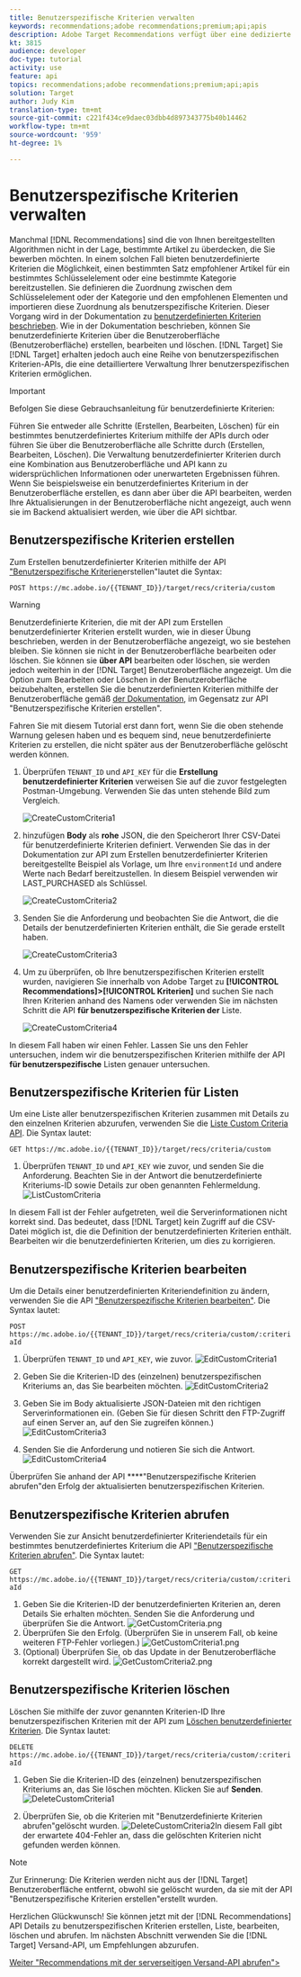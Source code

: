 ```yaml
---
title: Benutzerspezifische Kriterien verwalten
keywords: recommendations;adobe recommendations;premium;api;apis
description: Adobe Target Recommendations verfügt über eine dedizierte Reihe von APIs, mit denen Sie Ihren Katalog mit empfohlbaren Produkten und/oder Inhalten verwalten können. Ihre Empfehlungsalgorithmen und -Kampagnen zu verwalten; und geben Empfehlungen in JSON-, HTML- oder XML-Objekten für die Anzeige in Web-, Mobil-, E-Mail-, IOT- und anderen Kanälen ab.
kt: 3815
audience: developer
doc-type: tutorial
activity: use
feature: api
topics: recommendations;adobe recommendations;premium;api;apis
solution: Target
author: Judy Kim
translation-type: tm+mt
source-git-commit: c221f434ce9daec03dbb4d897343775b40b14462
workflow-type: tm+mt
source-wordcount: '959'
ht-degree: 1%

---
```



# Benutzerspezifische Kriterien verwalten

Manchmal [!DNL Recommendations] sind die von Ihnen bereitgestellten Algorithmen nicht in der Lage, bestimmte Artikel zu überdecken, die Sie bewerben möchten. In einem solchen Fall bieten benutzerdefinierte Kriterien die Möglichkeit, einen bestimmten Satz empfohlener Artikel für ein bestimmtes Schlüsselelement oder eine bestimmte Kategorie bereitzustellen. Sie definieren die Zuordnung zwischen dem Schlüsselelement oder der Kategorie und den empfohlenen Elementen und importieren diese Zuordnung als benutzerspezifische Kriterien. Dieser Vorgang wird in der Dokumentation zu [benutzerdefinierten Kriterien beschrieben](https://docs.adobe.com/content/help/en/target/using/recommendations/criteria/recommendations-csv.html). Wie in der Dokumentation beschrieben, können Sie benutzerdefinierte Kriterien über die Benutzeroberfläche (Benutzeroberfläche) erstellen, bearbeiten und löschen. [!DNL Target] Sie [!DNL Target] erhalten jedoch auch eine Reihe von benutzerspezifischen Kriterien-APIs, die eine detailliertere Verwaltung Ihrer benutzerspezifischen Kriterien ermöglichen.

>[!IMPORTANT]
>
>Befolgen Sie diese Gebrauchsanleitung für benutzerdefinierte Kriterien:
>
> Führen Sie entweder alle Schritte (Erstellen, Bearbeiten, Löschen) für ein bestimmtes benutzerdefiniertes Kriterium mithilfe der APIs durch oder führen Sie über die Benutzeroberfläche alle Schritte durch (Erstellen, Bearbeiten, Löschen). Die Verwaltung benutzerdefinierter Kriterien durch eine Kombination aus Benutzeroberfläche und API kann zu widersprüchlichen Informationen oder unerwarteten Ergebnissen führen. Wenn Sie beispielsweise ein benutzerdefiniertes Kriterium in der Benutzeroberfläche erstellen, es dann aber über die API bearbeiten, werden Ihre Aktualisierungen in der Benutzeroberfläche nicht angezeigt, auch wenn sie im Backend aktualisiert werden, wie über die API sichtbar.

## Benutzerspezifische Kriterien erstellen

Zum Erstellen benutzerdefinierter Kriterien mithilfe der API [&quot;Benutzerspezifische Kriterien](https://developers.adobetarget.com/api/recommendations/#operation/createCriteriaCustom)erstellen&quot;lautet die Syntax:

`POST https://mc.adobe.io/{{TENANT_ID}}/target/recs/criteria/custom`

>[!WARNING]
>
>Benutzerdefinierte Kriterien, die mit der API zum Erstellen benutzerdefinierter Kriterien erstellt wurden, wie in dieser Übung beschrieben, werden in der Benutzeroberfläche angezeigt, wo sie bestehen bleiben. Sie können sie nicht in der Benutzeroberfläche bearbeiten oder löschen. Sie können sie **über API** bearbeiten oder löschen, sie werden jedoch weiterhin in der [!DNL Target] Benutzeroberfläche angezeigt. Um die Option zum Bearbeiten oder Löschen in der Benutzeroberfläche beizubehalten, erstellen Sie die benutzerdefinierten Kriterien mithilfe der Benutzeroberfläche gemäß [der Dokumentation](https://docs.adobe.com/content/help/en/target/using/recommendations/criteria/recommendations-csv.html), im Gegensatz zur API &quot;Benutzerspezifische Kriterien erstellen&quot;.

Fahren Sie mit diesem Tutorial erst dann fort, wenn Sie die oben stehende Warnung gelesen haben und es bequem sind, neue benutzerdefinierte Kriterien zu erstellen, die nicht später aus der Benutzeroberfläche gelöscht werden können.

1. Überprüfen `TENANT_ID` und `API_KEY` für die **Erstellung benutzerdefinierter Kriterien** verweisen Sie auf die zuvor festgelegten Postman-Umgebung. Verwenden Sie das unten stehende Bild zum Vergleich.

   ![CreateCustomCriteria1](assets/CreateCustomCriteria1.png)

2. hinzufügen **Body** als **rohe** JSON, die den Speicherort Ihrer CSV-Datei für benutzerdefinierte Kriterien definiert. Verwenden Sie das in der Dokumentation zur API [](https://developers.adobetarget.com/api/recommendations/#operation/getAllCriteriaCustom) zum Erstellen benutzerdefinierter Kriterien bereitgestellte Beispiel als Vorlage, um Ihre `environmentId` und andere Werte nach Bedarf bereitzustellen. In diesem Beispiel verwenden wir LAST_PURCHASED als Schlüssel.

   ![CreateCustomCriteria2](assets/CreateCustomCriteria2.png)

3. Senden Sie die Anforderung und beobachten Sie die Antwort, die die Details der benutzerdefinierten Kriterien enthält, die Sie gerade erstellt haben.

   ![CreateCustomCriteria3](assets/CreateCustomCriteria3.png)

4. Um zu überprüfen, ob Ihre benutzerspezifischen Kriterien erstellt wurden, navigieren Sie innerhalb von Adobe Target zu **[!UICONTROL Recommendations]>[!UICONTROL Kriterien]** und suchen Sie nach Ihren Kriterien anhand des Namens oder verwenden Sie im nächsten Schritt die API **für benutzerspezifische Kriterien der** Liste.

   ![CreateCustomCriteria4](assets/CreateCustomCriteria4.png)

In diesem Fall haben wir einen Fehler. Lassen Sie uns den Fehler untersuchen, indem wir die benutzerspezifischen Kriterien mithilfe der API **für benutzerspezifische** Listen genauer untersuchen.

## Benutzerspezifische Kriterien für Listen

Um eine Liste aller benutzerspezifischen Kriterien zusammen mit Details zu den einzelnen Kriterien abzurufen, verwenden Sie die [Liste Custom Criteria API](https://developers.adobetarget.com/api/recommendations/#operation/getAllCriteriaCustom). Die Syntax lautet:

`GET https://mc.adobe.io/{{TENANT_ID}}/target/recs/criteria/custom`

1. Überprüfen `TENANT_ID` und `API_KEY` wie zuvor, und senden Sie die Anforderung. Beachten Sie in der Antwort die benutzerdefinierte Kriteriums-ID sowie Details zur oben genannten Fehlermeldung.
   ![ListCustomCriteria](assets/ListCustomCriteria.png)

In diesem Fall ist der Fehler aufgetreten, weil die Serverinformationen nicht korrekt sind. Das bedeutet, dass [!DNL Target] kein Zugriff auf die CSV-Datei möglich ist, die die Definition der benutzerdefinierten Kriterien enthält. Bearbeiten wir die benutzerdefinierten Kriterien, um dies zu korrigieren.

## Benutzerspezifische Kriterien bearbeiten

Um die Details einer benutzerdefinierten Kriteriendefinition zu ändern, verwenden Sie die API [&quot;Benutzerspezifische Kriterien bearbeiten&quot;](https://developers.adobetarget.com/api/recommendations/#operation/updateCriteriaCustom). Die Syntax lautet:

`POST https://mc.adobe.io/{{TENANT_ID}}/target/recs/criteria/custom/:criteriaId`

1. Überprüfen `TENANT_ID` und `API_KEY`, wie zuvor.
   ![EditCustomCriteria1](assets/EditCustomCriteria1.png)

1. Geben Sie die Kriterien-ID des (einzelnen) benutzerspezifischen Kriteriums an, das Sie bearbeiten möchten.
   ![EditCustomCriteria2](assets/EditCustomCriteria2.png)

1. Geben Sie im Body aktualisierte JSON-Dateien mit den richtigen Serverinformationen ein. (Geben Sie für diesen Schritt den FTP-Zugriff auf einen Server an, auf den Sie zugreifen können.)
   ![EditCustomCriteria3](assets/EditCustomCriteria3.png)

1. Senden Sie die Anforderung und notieren Sie sich die Antwort.
   ![EditCustomCriteria4](assets/EditCustomCriteria4.png)

Überprüfen Sie anhand der API ****&quot;Benutzerspezifische Kriterien abrufen&quot;den Erfolg der aktualisierten benutzerspezifischen Kriterien.

## Benutzerspezifische Kriterien abrufen

Verwenden Sie zur Ansicht benutzerdefinierter Kriteriendetails für ein bestimmtes benutzerdefiniertes Kriterium die API [&quot;Benutzerspezifische Kriterien abrufen&quot;](https://developers.adobetarget.com/api/recommendations/#operation/getCriteriaCustom). Die Syntax lautet:

`GET https://mc.adobe.io/{{TENANT_ID}}/target/recs/criteria/custom/:criteriaId`

1. Geben Sie die Kriterien-ID der benutzerdefinierten Kriterien an, deren Details Sie erhalten möchten. Senden Sie die Anforderung und überprüfen Sie die Antwort.
   ![GetCustomCriteria.png](assets/GetCustomCriteria.png)
1. Überprüfen Sie den Erfolg. (Überprüfen Sie in unserem Fall, ob keine weiteren FTP-Fehler vorliegen.)
   ![GetCustomCriteria1.png](assets/GetCustomCriteria1.png)
1. (Optional) Überprüfen Sie, ob das Update in der Benutzeroberfläche korrekt dargestellt wird.
   ![GetCustomCriteria2.png](assets/GetCustomCriteria2.png)

## Benutzerspezifische Kriterien löschen

Löschen Sie mithilfe der zuvor genannten Kriterien-ID Ihre benutzerspezifischen Kriterien mit der API zum [Löschen benutzerdefinierter Kriterien](https://developers.adobetarget.com/api/recommendations/#operation/deleteCriteriaCustom). Die Syntax lautet:

`DELETE https://mc.adobe.io/{{TENANT_ID}}/target/recs/criteria/custom/:criteriaId`

1. Geben Sie die Kriterien-ID des (einzelnen) benutzerspezifischen Kriteriums an, das Sie löschen möchten. Klicken Sie auf **Senden**.
   ![DeleteCustomCriteria1](assets/DeleteCustomCriteria1.png)

1. Überprüfen Sie, ob die Kriterien mit &quot;Benutzerdefinierte Kriterien abrufen&quot;gelöscht wurden.
   ![DeleteCustomCriteria2](assets/DeleteCustomCriteria2.png)In diesem Fall gibt der erwartete 404-Fehler an, dass die gelöschten Kriterien nicht gefunden werden können.

>[!NOTE]
>Zur Erinnerung: Die Kriterien werden nicht aus der [!DNL Target] Benutzeroberfläche entfernt, obwohl sie gelöscht wurden, da sie mit der API &quot;Benutzerspezifische Kriterien erstellen&quot;erstellt wurden.

Herzlichen Glückwunsch! Sie können jetzt mit der [!DNL Recommendations] API Details zu benutzerspezifischen Kriterien erstellen, Liste, bearbeiten, löschen und abrufen. Im nächsten Abschnitt verwenden Sie die [!DNL Target] Versand-API, um Empfehlungen abzurufen.

[Weiter &quot;Recommendations mit der serverseitigen Versand-API abrufen&quot;>](fetch-recs-server-side-delivery-api.md)
